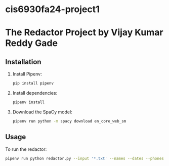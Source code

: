 # cis6930fa24-project1
# The Redactor Project by Vijay Kumar Reddy Gade

## Installation
1. Install Pipenv:
    ```bash
    pip install pipenv
    ```
2. Install dependencies:
    ```bash
    pipenv install
    ```

3. Download the SpaCy model:
    ```bash
    pipenv run python -m spacy download en_core_web_sm
    ```

## Usage
To run the redactor:
```bash
pipenv run python redactor.py --input '*.txt' --names --dates --phones --address --concept 'kids' --output 'censored/' --stats stderr
